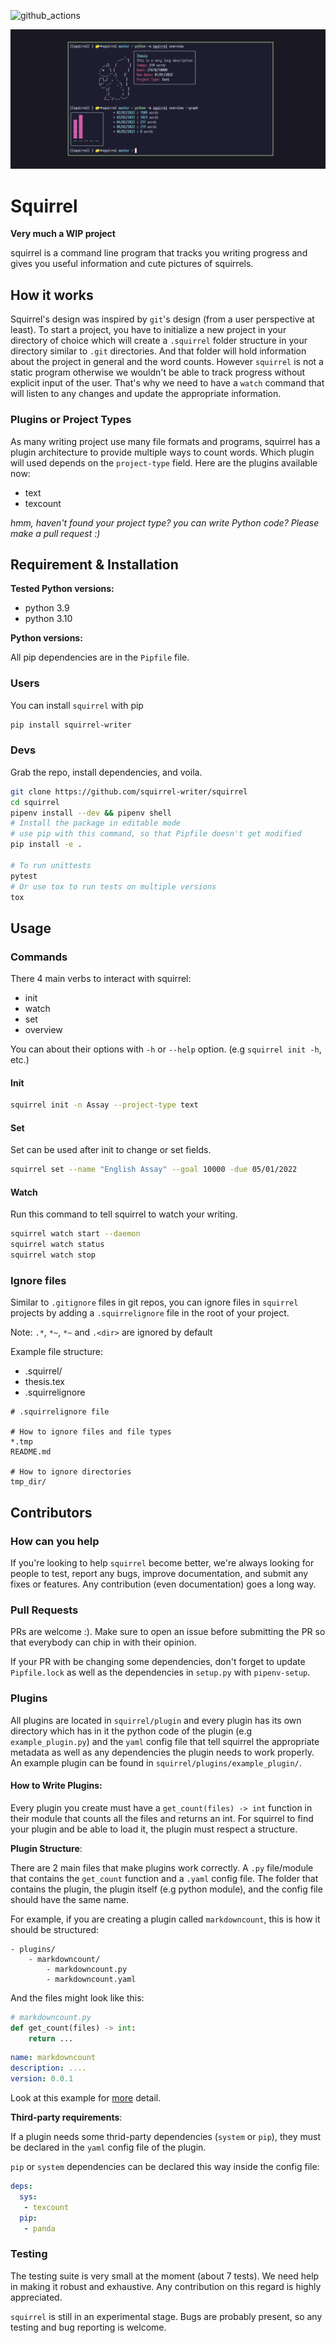 ![github_actions](https://github.com/squirrel-writer/squirrel/actions/workflows/ci.yml/badge.svg)

![squirrel-output](squirrel-overview-output.png "output of overview command")

# Squirrel
**Very much a WIP project**

squirrel is a command line program that tracks you writing progress and gives you useful information and cute pictures of squirrels.

## How it works
Squirrel's design was inspired by `git`'s design (from a user perspective at least). To start a project, you have to initialize a new project in your directory of choice which will create a `.squirrel` folder structure in your directory similar to `.git` directories.
And that folder will hold information about the project in general and the word counts.
However `squirrel` is not a static program otherwise we wouldn't be able to track progress without explicit input of the user. That's why we need to have a `watch` command that will listen to any changes and update the appropriate information.

### Plugins or Project Types
As many writing project use many file formats and programs, squirrel has a plugin architecture to provide multiple ways to count words.
Which plugin will used depends on the `project-type` field.
Here are the plugins available now:
* text
* texcount

*hmm, haven't found your project type? you can write Python code? Please make a pull request :)*

## Requirement & Installation
**Tested Python versions:**
* python 3.9
* python 3.10

**Python versions:**

All pip dependencies are in the `Pipfile` file.

### Users
You can install `squirrel` with pip
```sh
pip install squirrel-writer
```

### Devs
Grab the repo, install dependencies, and voila.
```sh
git clone https://github.com/squirrel-writer/squirrel
cd squirrel
pipenv install --dev && pipenv shell
# Install the package in editable mode
# use pip with this command, so that Pipfile doesn't get modified
pip install -e .

# To run unittests
pytest
# Or use tox to run tests on multiple versions
tox
```
## Usage
### Commands
There 4 main verbs to interact with squirrel:
* init
* watch
* set
* overview

You can about their options with `-h` or `--help` option. (e.g `squirrel init -h`, etc.)
#### Init
```sh
squirrel init -n Assay --project-type text
```
#### Set
Set can be used after init to change or set fields.
```sh
squirrel set --name "English Assay" --goal 10000 -due 05/01/2022
```
#### Watch
Run this command to tell squirrel to watch your writing.
```sh
squirrel watch start --daemon
squirrel watch status
squirrel watch stop
```
### Ignore files
Similar to `.gitignore` files in git repos, you can ignore files in `squirrel` projects
by adding a `.squirrelignore` file in the root of your project.

Note: `.*`, `*~`, `*~` and `.<dir>` are ignored by default

Example file structure:
* .squirrel/
* thesis.tex
* .squirrelignore

```
# .squirrelignore file

# How to ignore files and file types
*.tmp
README.md

# How to ignore directories
tmp_dir/
```

## Contributors

### How can you help
If you're looking to help `squirrel` become better, we're always looking
for people to test, report any bugs, improve documentation,
and submit any fixes or features. 
Any contribution (even documentation) goes a long way.

### Pull Requests
PRs are welcome :). Make sure to open an issue before submitting the
PR so that everybody can chip in with their opinion.

If your PR with be changing some dependencies, don't forget to update `Pipfile.lock` as well as the dependencies in `setup.py` with `pipenv-setup`.

### Plugins
All plugins are located in `squirrel/plugin` and every plugin has its own directory which has in it the python code of the plugin (e.g `example_plugin.py`) and the `yaml` config file that tell squirrel the appropriate metadata as well as any dependencies the plugin needs to work properly. An example plugin can be found in `squirrel/plugins/example_plugin/`.

#### How to Write Plugins:

Every plugin you create must have a `get_count(files) -> int` function in their module that counts all the files and returns an int.
For squirrel to find your plugin and be able to load it, the plugin must respect a structure.

**Plugin Structure**:

There are 2 main files that make plugins work correctly. A `.py` file/module that contains the `get_count` function and a `.yaml` config file.
The folder that contains the plugin, the plugin itself (e.g python module), and the config file should have the same name.

For example, if you are creating a plugin called `markdowncount`, this is how it should be structured:

	- plugins/
		- markdowncount/
			- markdowncount.py
			- markdowncount.yaml

And the files might look like this:
```Python
# markdowncount.py
def get_count(files) -> int:
	return ...
```
```yaml
name: markdowncount
description: ....
version: 0.0.1
```
Look at this example for [more](https://github.com/squirrel-writer/squirrel/blob/plugin/squirrel/plugins/example_plugin/example_plugin.yaml) detail.


**Third-party requirements**:

If a plugin needs some thrid-party dependencies (`system` or `pip`), they must be declared in the `yaml` config file of the plugin.

`pip` or `system` dependencies can be declared this way inside the config file:
```yaml
deps:
  sys:
   - texcount
  pip:
   - panda
```

### Testing
The testing suite is very small at the moment (about 7 tests). 
We need help in making it robust and exhaustive. Any contribution on this regard is highly appreciated.

`squirrel` is still in an experimental stage. Bugs are probably present, so any testing and bug reporting is welcome.

